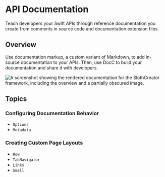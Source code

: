 # API Documentation

Teach developers your Swift APIs through reference documentation you create from comments in source code and documentation extension files.

## Overview

Use documentation markup, a custom variant of Markdown, to add in-source documentation to your APIs. Then, use DocC to build your documentation and share it with developers.

![A screenshot showing the rendered documentation for the SlothCreator framework, including the overview and a partially obscured image.](2_docs)

## Topics

### Configuring Documentation Behavior

- ``Options``
- ``Metadata``

### Creating Custom Page Layouts

- ``Row``
- ``TabNavigator``
- ``Links``
- ``Small``

<!-- Copyright (c) 2021 Apple Inc and the Swift Project authors. All Rights Reserved. -->
